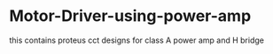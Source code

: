 # Motor-Driver-using-power-amp
this contains proteus cct designs for class A power amp and H bridge
